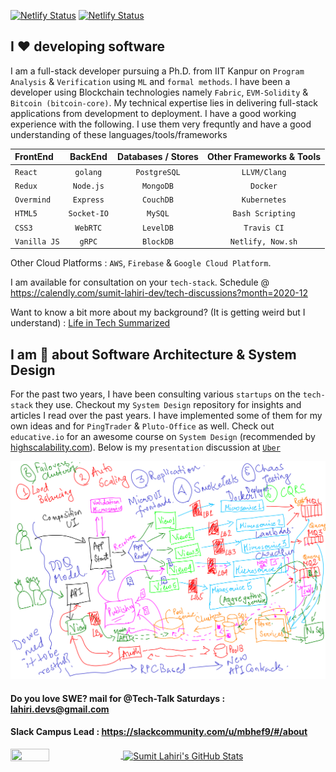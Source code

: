 [![Netlify Status](https://api.netlify.com/api/v1/badges/b7d665b3-a61d-42e1-a5d9-9916132a85dc/deploy-status)](https://app.netlify.com/sites/lahiri/deploys)
[![Netlify Status](https://api.netlify.com/api/v1/badges/efebf3ed-578f-4ee7-aebb-97cd0cb70ea3/deploy-status)](https://app.netlify.com/sites/reactfullstack/deploys)

## I ❤️ developing software

I am a full-stack developer pursuing a Ph.D. from IIT Kanpur on `Program Analysis` & `Verification` using `ML` and `formal methods`. I have been a developer using Blockchain technologies namely `Fabric`, `EVM-Solidity` & `Bitcoin (bitcoin-core)`. My technical expertise lies in delivering full-stack applications from development to deployment.  I have a good working experience with the following. I use them very frequntly and have a good understanding of these languages/tools/frameworks  

| FrontEnd    | BackEnd     | Databases / Stores    | Other Frameworks & Tools | 
| :---        |    :----:   |     :----:    |      :----:              |
| `React`     | `golang`    | `PostgreSQL`  | `LLVM/Clang`             | 
| `Redux`     | `Node.js`   | `MongoDB`     | `Docker`                 |
| `Overmind`  | `Express`   | `CouchDB`     | `Kubernetes`             |
| `HTML5`     | `Socket-IO` | `MySQL`       | `Bash Scripting`         |
| `CSS3`      | `WebRTC`    | `LevelDB`     | `Travis CI`              |
| `Vanilla JS`| `gRPC`      | `BlockDB`     | `Netlify, Now.sh`        |

Other Cloud Platforms : `AWS`, `Firebase` & `Google Cloud Platform`.

I am available for consultation on your `tech-stack`. Schedule @ https://calendly.com/sumit-lahiri-dev/tech-discussions?month=2020-12

Want to know a bit more about my background? (It is getting weird but I understand) : [Life in Tech Summarized](https://www.quora.com/Even-after-scoring-a-rank-of-5-in-Google-Kickstart-Round-B-last-year-an-Indian-guy-who-graduated-in-the-same-year-didnt-get-interview-call-What-are-the-other-things-one-should-also-focus-on-to-increase-the-chances)

## I am 🤩 about Software Architecture & System Design

For the past two years, I have been consulting various `startups` on the `tech-stack` they use. Checkout my `System Design` repository for insights and articles I read over the past years. I have implemented some of them for my own ideas and for `PingTrader` & `Pluto-Office` as well. Check out `educative.io` for an awesome course on `System Design` (recommended by [highscalability.com](https://www.highscalability.com)). Below is my `presentation` discussion at [`Uber`](https://eng.uber.com/locations/bangalore/)

![Uber Tech Presentation](https://raw.githubusercontent.com/codersguild/codersguild/master/uber_architecture_presentation.png)

#### Do you love SWE? mail for @Tech-Talk Saturdays : lahiri.devs@gmail.com

#### Slack Campus Lead : https://slackcommunity.com/u/mbhef9/#/about 

<a href="https://github.com/codersguild">
  <img align="center" height="35%" width="35%"  src="https://github-readme-stats.vercel.app/api/top-langs/?username=codersguild&show_icons=true&theme=light&line_height=30" />
</a>
<a href="https://github.com/codersguild">
 <img align="center"  height="75%" width="60%" src="https://github-readme-stats.vercel.app/api?username=codersguild&count_private=true&show_icons=true&theme=light&line_height=30" alt="Sumit Lahiri's GitHub Stats"/>
  </a>
